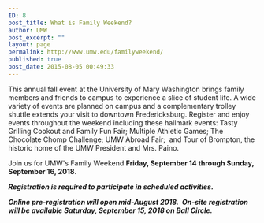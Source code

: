 ```yaml
---
ID: 8
post_title: What is Family Weekend?
author: UMW
post_excerpt: ""
layout: page
permalink: http://www.umw.edu/familyweekend/
published: true
post_date: 2015-08-05 00:49:33
---
```

This annual fall event at the University of Mary Washington brings family members and friends to campus to experience a slice of student life. A wide variety of events are planned on campus and a complementary trolley shuttle extends your visit to downtown Fredericksburg. Register and enjoy events throughout the weekend including these hallmark events: Tasty Grilling Cookout and Family Fun Fair; Multiple Athletic Games; The Chocolate Chomp Challenge; UMW Abroad Fair;  and Tour of Brompton, the historic home of the UMW President and Mrs. Paino.

Join us for UMW's Family Weekend <strong>Friday, September 14 through Sunday, September 16, 2018</strong>.

<em><strong>Registration is required to participate in scheduled activities.  </strong></em>

<em><strong>Online pre-registration will open mid-August 2018.  On-site registration will be available Saturday, September 15, 2018 on Ball Circle.</strong></em>